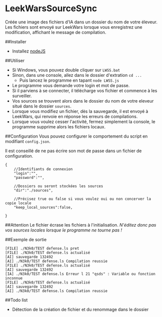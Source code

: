 # LeekWarsSourceSync
Créée une image des fichiers d'IA dans un dossier du nom de votre éleveur. Les fichiers sont envoyé sur LeekWars lorsque vous enregistrez une modification, affichant le message de compilation.

##Installer
* Installez [nodeJS](https://nodejs.org/download/)


##Utiliser
* Si Windows, vous pouvez double cliquer sur `LWSS.bat`
* Sinon, dans une console, allez dans le dossier d'extration `cd ...`
    * Puis lancez le programme en tapant `node LWSS.js`
* Le programme vous demande votre login et mot de passe.
* Si il parviens à se connecter, il télécharge vos fichier et commence à les surveiller.
* Vos sources se trouvent alors dans le dossier du nom de votre eleveur situé dans le dossier `sources`.
* Lorsque vous modifiez un fichier, dès la sauvegarde, il est envoyé à LeekWars, qui renvoie en réponse les erreurs de compilations.
* Lorsque vous voulez cesser l'activité, fermez simplement la console, le programme supprime alors les fichiers locaux.


##Configuration
Vous pouvez configurer le comportement du script en modifiant `config.json`.

Il est conseillé de ne pas écrire son mot de passe dans un fichier de configuration.

    {
        //Identifiants de connexion
        "login":"",
        "password":"",
        
        //Dossiers ou seront stockées les sources
        "dir":"./sources",

        //Précisez true ou false si vous voulez oui ou non concerver la copie locale
        "keep_local_sources":false,

    }

##Attention
Le fichier écrase les fichiers à l'initialisation. *N'éditez donc pas vos sources locales lorsque le programme ne tourne pas !*

##Exemple de sortie

    [FILE] ./N3k0/TEST defense.ls pret
    [FILE] ./N3k0/TEST defense.ls actualisé
    [AI] sauvegarde 132492
    [AI] ./N3k0/TEST defense.ls Compilation reussie
    [FILE] ./N3k0/TEST defense.ls actualisé
    [AI] sauvegarde 132492
    [IA] ./N3k0/TEST defense.ls Erreur l 21 "qsds" : Variable ou fonction inconnue
    [FILE] ./N3k0/TEST defense.ls actualisé
    [AI] sauvegarde 132492
    [AI] ./N3k0/TEST defense.ls Compilation reussie

##Todo list
* Détection de la création de fichier et du renommage dans le dossier
